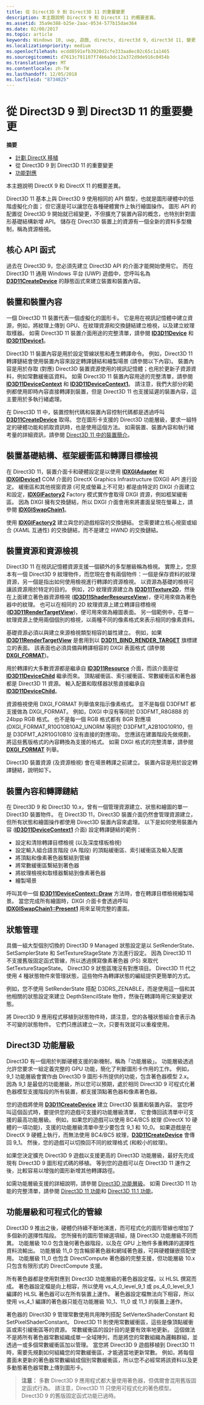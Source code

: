 ```yaml
---
title: 從 Direct3D 9 到 Direct3D 11 的重要變更
description: 本主題說明 DirectX 9 和 DirectX 11 的概要差異。
ms.assetid: 35a9e388-b25e-2aac-0534-577b15dae364
ms.date: 02/08/2017
ms.topic: article
keywords: Windows 10, uwp, 遊戲, directx, direct3d 9, direct3d 11, 變更
ms.localizationpriority: medium
ms.openlocfilehash: ecdd8591efb3920d2cfe333aa8ec02c65c1a1465
ms.sourcegitcommit: d7613c791107f74b6a3dc12a372d9de916c0454b
ms.translationtype: MT
ms.contentlocale: zh-TW
ms.lasthandoff: 12/05/2018
ms.locfileid: "8734825"
---
```

# <a name="important-changes-from-direct3d-9-to-direct3d-11"></a>從 Direct3D 9 到 Direct3D 11 的重要變更



**摘要**

-   [計劃 DirectX 移植](plan-your-directx-port.md)
-   從 Direct3D 9 到 Direct3D 11 的重要變更
-   [功能對應](feature-mapping.md)


本主題說明 DirectX 9 和 DirectX 11 的概要差異。

Direct3D 11 基本上與 Direct3D 9 使用相同的 API 類型，也就是圖形硬體中的低階虛擬化介面； 但它還是可以讓您在各種硬體實作上執行繪圖操作。 圖形 API 的配置從 Direct3D 9 開始就已經變更，不但擴充了裝置內容的概念，也特別針對圖形基礎結構新增 API。 儲存在 Direct3D 裝置上的資源有一個全新的資料多型機制，稱為資源檢視。

## <a name="core-api-functions"></a>核心 API 函式


過去在 Direct3D 9，您必須先建立 Direct3D API 的介面才能開始使用它。 而在 Direct3D 11 通用 Windows 平台 (UWP) 遊戲中，您呼叫名為 [**D3D11CreateDevice**](https://msdn.microsoft.com/library/windows/desktop/ff476082) 的靜態函式來建立裝置和裝置內容。

## <a name="devices-and-device-context"></a>裝置和裝置內容


一個 Direct3D 11 裝置代表一個虛擬化的圖形卡。 它是用在視訊記憶體中建立資源，例如，將紋理上傳到 GPU、在紋理資源和交換鏈結建立檢視，以及建立紋理取樣器。 如需 Direct3D 11 裝置介面用途的完整清單，請參閱 [**ID3D11Device**](https://msdn.microsoft.com/library/windows/desktop/ff476379) 和 [**ID3D11Device1**](https://msdn.microsoft.com/library/windows/desktop/hh404575)。

Direct3D 11 裝置內容是用於設定管線狀態和產生轉譯命令。 例如，Direct3D 11 轉譯鏈結會使用裝置內容來設定轉譯鏈結和繪製場景 (請參閱以下內容)。 裝置內容是用於存取 (對應) Direct3D 裝置資源使用的視訊記憶體；也用於更新子資源資料，例如常數緩衝區資料。 如需 Direct3D 11 裝置內容用途的完整清單，請參閱 [**ID3D11DeviceContext**](https://msdn.microsoft.com/library/windows/desktop/ff476385) 和 [**ID3D11DeviceContext1**](https://msdn.microsoft.com/library/windows/desktop/hh404598)。 請注意，我們大部分的範例都使用即時內容直接轉譯到裝置，但是 Direct3D 11 也支援延遲的裝置內容，這主要用於多執行緒處理。

在 Direct3D 11 中，裝置控制代碼和裝置內容控制代碼都是透過呼叫 [**D3D11CreateDevice**](https://msdn.microsoft.com/library/windows/desktop/ff476082) 取得。 您在圖形卡支援的 Direct3D 功能層級，要求一組特定的硬體功能和抓取資訊時，也是使用這個方法。 如需裝置、裝置內容和執行緒考量的詳細資訊，請參閱 [Direct3D 11 中的裝置簡介](https://msdn.microsoft.com/library/windows/desktop/ff476880)。

## <a name="device-infrastructure-frame-buffers-and-render-target-views"></a>裝置基礎結構、框架緩衝區和轉譯目標檢視


在 Direct3D 11，裝置介面卡和硬體設定是以使用 [**IDXGIAdapter**](https://msdn.microsoft.com/library/windows/desktop/bb174523) 和 [**IDXGIDevice1**](https://msdn.microsoft.com/library/windows/desktop/hh404543) COM 介面的 DirectX Graphics Infrastructure (DXGI) API 進行設定。 緩衝區和其他視窗資源 (可見或螢幕上不可見) 都是由特定的 DXGI 介面建立和設定，[**IDXGIFactory2**](https://msdn.microsoft.com/library/windows/desktop/hh404556) Factory 模式實作會取得 DXGI 資源，例如框架緩衝區。 因為 DXGI 擁有交換鏈結，所以 DXGI 介面會用來將畫面呈現在螢幕上，請參閱 [**IDXGISwapChain1**](https://msdn.microsoft.com/library/windows/desktop/hh404631)。

使用 [**IDXGIFactory2**](https://msdn.microsoft.com/library/windows/desktop/hh404556) 建立與您的遊戲相容的交換鏈結。 您需要建立核心視窗或組合 (XAML 互通性) 的交換鏈結，而不是建立 HWND 的交換鏈結。

## <a name="device-resources-and-resource-views"></a>裝置資源和資源檢視


Direct3D 11 在視訊記憶體資源支援一個額外的多型層級稱為檢視。 實際上，您原本有一個 Direct3D 9 紋理物件，而您現在會有兩個物件：一個是保存資料的紋理資源，另一個是指出如何使用檢視進行轉譯的資源檢視。 以資源為基礎的檢視可讓該資源用於特定的目的。 例如，2D 紋理資源建立為 [**ID3D11Texture2D**](https://msdn.microsoft.com/library/windows/desktop/ff476635)，然後在上面建立著色器資源檢視 ([**ID3D11ShaderResourceView**](https://msdn.microsoft.com/library/windows/desktop/ff476628))，便可用來做為著色器中的紋理。 也可以在相同的 2D 紋理資源上建立轉譯目標檢視 ([**ID3D11RenderTargetView**](https://msdn.microsoft.com/library/windows/desktop/ff476582))，便可用來做為繪圖表面。 另一個範例中，在單一紋理資源上使用兩個個別的檢視，以兩種不同的像素格式來表示相同的像素資料。

基礎資源必須以與建立來源檢視類型相容的屬性建立。 例如，如果 [**ID3D11RenderTargetView**](https://msdn.microsoft.com/library/windows/desktop/ff476582) 是套用到以 [**D3D11\_BIND\_RENDER\_TARGET**](https://msdn.microsoft.com/library/windows/desktop/ff476085) 旗標建立的表面。 該表面也必須具備與轉譯相容的 DXGI 表面格式 (請參閱 [**DXGI_FORMAT**](https://msdn.microsoft.com/library/windows/desktop/bb173059))。

用於轉譯的大多數資源都是繼承自 [**ID3D11Resource**](https://msdn.microsoft.com/library/windows/desktop/ff476584) 介面，而該介面是從 [**ID3D11DeviceChild**](https://msdn.microsoft.com/library/windows/desktop/ff476380) 繼承而來。 頂點緩衝區、索引緩衝區、常數緩衝區和著色器都是 Direct3D 11 資源。 輸入配置和取樣器狀態直接繼承自 [**ID3D11DeviceChild**](https://msdn.microsoft.com/library/windows/desktop/ff476380)。

資源檢視使用 DXGI\_FORMAT 列舉值來指示像素格式。 並不是每個 D3DFMT 都支援做為 DXGI\_FORMAT。 例如，DXGI 中沒有等同於 D3DFMT\_R8G8B8 的 24bpp RGB 格式。 也不是每一個 RGB 格式都有 BGR 對應項 (DXGI\_FORMAT\_R10G10B10A2\_UNORM 等同於 D3DFMT\_A2B10G10R10，但是 D3DFMT\_A2R10G10B10 沒有直接的對應項)。 您應該在建置階段先做規劃，將這些舊版格式的內容轉換為支援的格式。 如需 DXGI 格式的完整清單，請參閱 [**DXGI\_FORMAT**](https://msdn.microsoft.com/library/windows/desktop/bb173059) 列舉。

Direct3D 裝置資源 (及資源檢視) 會在場景轉譯之前建立。 裝置內容是用於設定轉譯鏈結，說明如下。

## <a name="device-context-and-the-rendering-chain"></a>裝置內容和轉譯鏈結


在 Direct3D 9 和 Direct3D 10.x，曾有一個管理資源建立、狀態和繪圖的單一 Direct3D 裝置物件。 在 Direct3D 11，Direct3D 裝置介面仍然會管理資源建立，但所有狀態和繪圖操作都使用 Direct3D 裝置內容來處理。 以下是如何使用裝置內容 ([**ID3D11DeviceContext1**](https://msdn.microsoft.com/library/windows/desktop/hh404598) 介面) 設定轉譯鏈結的範例：

-   設定和清除轉譯目標檢視 (以及深度樣板檢視)
-   設定輸入組合語言階段 (IA 階段) 的頂點緩衝區、索引緩衝區及輸入配置
-   將頂點和像素著色器繫結到管線
-   將常數緩衝區繫結到著色器
-   將紋理檢視和取樣器繫結到像素著色器
-   繪製場景

呼叫其中一個 [**ID3D11DeviceContext::Draw**](https://msdn.microsoft.com/library/windows/desktop/ff476407) 方法時，會在轉譯目標檢視繪製場景。 當您完成所有繪圖時，DXGI 介面卡會透過呼叫 [**IDXGISwapChain1::Present1**](https://msdn.microsoft.com/library/windows/desktop/hh446797) 用來呈現完整的畫面。

## <a name="state-management"></a>狀態管理


具備一組大型個別切換的 Direct3D 9 Managed 狀態設定是以 SetRenderState、SetSamplerState 和 SetTextureStageState 方法進行設定。 因為 Direct3D 11 不支援舊版固定函式管線，所以透過撰寫像素著色器 (PS) 來取代 SetTextureStageState。 Direct3D 9 狀態區塊沒有對應項目。 Direct3D 11 代之使用 4 種狀態物件來管理狀態，這些物件為轉譯狀態的編組提供更簡單的方式。

例如，您不使用 SetRenderState 搭配 D3DRS\_ZENABLE，而是使用這一個和其他相關的狀態設定來建立 DepthStencilState 物件，然後在轉譯時用它來變更狀態。

將 Direct3D 9 應用程式移植到狀態物件時，請注意，您的各種狀態組合會表示為不可變的狀態物件。 它們只應該建立一次，只要有效就可以重複使用。

## <a name="direct3d-feature-levels"></a>Direct3D 功能層級


Direct3D 有一個用於判斷硬體支援的新機制，稱為「功能層級」。 功能層級透過允許您要求一組定義完整的 GPU 功能，簡化了判斷圖形卡作用的工作。 例如，9\_1 功能層級會實作由 Direct3D 9 圖形卡所提供的功能，包含著色器模型 2.x。 因為 9\_1 是最低的功能層級，所以您可以預期，處於相同 Direct3D 9 可程式化著色器模型支援階段的所有裝置，都支援頂點著色器和像素著色器。

您的遊戲將使用 [**D3D11CreateDevice**](https://msdn.microsoft.com/library/windows/desktop/ff476082) 建立 Direct3D 裝置和裝置內容。 當您呼叫這個函式時，要提供您的遊戲可支援的功能層級清單， 它會傳回該清單中可支援的最高功能層級。 例如，如果您的遊戲可以使用 BC4/BC5 紋理 (DirectX 10 硬體的一項功能)，支援的功能層級清單中至少要包含 9\_1 和 10\_0。 如果遊戲是在 DirectX 9 硬體上執行，而無法使用 BC4/BC5 紋理，[**D3D11CreateDevice**](https://msdn.microsoft.com/library/windows/desktop/ff476082) 會傳回 9\_1。 然後，您的遊戲可以切換回不同的紋理格式 (和較小的紋理)。

如果您決定擴充 Direct3D 9 遊戲以支援更高的 Direct3D 功能層級，最好先完成現有 Direct3D 9 圖形程式碼的移植。 等到您的遊戲可以在 Direct3D 11 運作之後，比較容易以增強的圖形新增其他轉譯路徑。

如需功能層級支援的詳細說明，請參閱 [Direct3D 功能層級](https://msdn.microsoft.com/library/windows/desktop/ff476876)。 如需 Direct3D 11 功能的完整清單，請參閱 [Direct3D 11 功能](https://msdn.microsoft.com/library/windows/desktop/ff476342)和 [Direct3D 11.1 功能](https://msdn.microsoft.com/library/windows/desktop/hh404562)。

## <a name="feature-levels-and-the-programmable-pipeline"></a>功能層級和可程式化的管線


Direct3D 9 推出之後，硬體仍持續不斷地演進，而可程式化的圖形管線也增加了多個新的選擇性階段。 您所擁有的圖形管線選項組，隨 Direct3D 功能層級不同而異。 功能層級 10.0 包含幾何著色器階段，以及在 GPU 上物件多重轉譯的選擇性資料流輸出。 功能層級 11\_0 包含輪廓著色器和網域著色器，可與硬體鑲嵌搭配使用。 功能層級 11\_0 也包含 DirectCompute 著色器的完整支援，但功能層級 10.x 只包含有限形式的 DirectCompute 支援。

所有著色器都是使用對應到 Direct3D 功能層級的著色器設定檔，以 HLSL 撰寫而成。 著色器設定檔是向上相容，所以使用 vs\_4\_0\_level\_9\_1 或 ps\_4\_0\_level\_9\_1 編譯的 HLSL 著色器可以在所有裝置上運作。 著色器設定檔無法向下相容，所以使用 vs\_4\_1 編譯的著色器只能在功能層級 10\_1、11\_0 或 11\_1 的裝置上運作。

著色器的 Direct3D 9 管理常數使用共用陣列搭配 SetVertexShaderConstant 和 SetPixelShaderConstant。 Direct3D 11 則使用常數緩衝區，這些是像頂點緩衝區或索引緩衝區等的資源。 常數緩衝區的設計目的是要有效率地更新。 這個做法不是將所有著色器常數組織成單一全域陣列，而是將您的常數組織為邏輯群組，並透過一或多個常數緩衝區加以管理。 當您將 Direct3D 9 遊戲移植到 Direct3D 11 時，需要先規劃如何組織您的常數緩衝區，才能適當地更新常數。 例如，將每個畫面未更新的著色器常數編組成個別常數緩衝區，所以您不必經常將該資料以及更多動態著色器常數上傳到圖形卡。

> **注意：** 多數 Direct3D 9 應用程式都大量使用著色器，但偶爾會混用舊版固定函式行為。 請注意，Direct3D 11 只使用可程式化的著色模型。 Direct3D 9 的舊版固定函式功能已過時。

 

 

 




